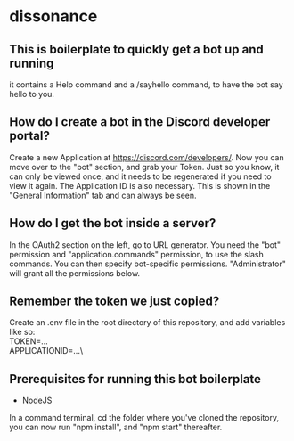 # dissonance
## This is boilerplate to quickly get a bot up and running
it contains a Help command and a /sayhello command, to have the bot say hello to you.

## How do I create a bot in the Discord developer portal?
Create a new Application at https://discord.com/developers/. Now you can move over to the "bot" section, and grab your Token. Just so you know, it can only be viewed once, and it needs to be regenerated if you need to view it again. The Application ID is also necessary. This is shown in the "General Information" tab and can always be seen.

## How do I get the bot inside a server?
In the OAuth2 section on the left, go to URL generator. You need the "bot" permission and "application.commands" permission, to use the slash commands. You can then specify bot-specific permissions. "Administrator" will grant all the permissions below.

## Remember the token we just copied?
Create an .env file in the root directory of this repository, and add variables like so:\
TOKEN=...\
APPLICATIONID=...\

## Prerequisites for running this bot boilerplate
* NodeJS

In a command terminal, cd the folder where you've cloned the repository, you can now run "npm install", and "npm start" thereafter.

